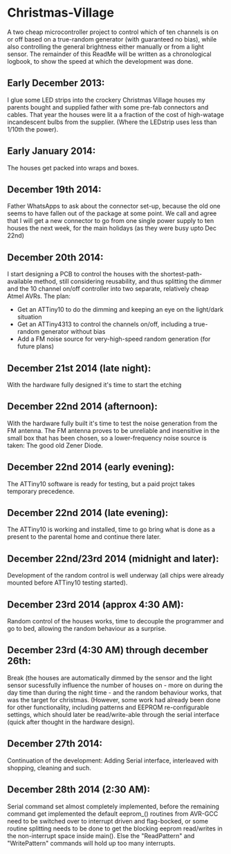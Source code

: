 Christmas-Village
=================
A two cheap microcontroller project to control which of ten channels is on or off based on a true-random generator (with guaranteed no bias), while also controlling the general brightness either manually or from a light sensor.
The remainder of this ReadMe will be written as a chronological logbook, to show the speed at which the development was done.

Early December 2013:
-----
I glue some LED strips into the crockery Christmas Village houses my parents bought and supplied father with some pre-fab connectors and cables. That year the houses were lit a a fraction of the cost of high-watage incandescent bulbs from the supplier. (Where the LEDstrip uses less than 1/10th the power).

Early January 2014:
-----
The houses get packed into wraps and boxes.

December 19th 2014:
-----
Father WhatsApps to ask about the connector set-up, because the old one seems to have fallen out of the package at some point. We call and agree that I will get a new connector to go from one single power supply to ten houses the next week, for the main holidays (as they were busy upto Dec 22nd)

December 20th 2014:
-----
I start designing a PCB to control the houses with the shortest-path-available method, still considering reusability, and thus splitting the dimmer and the 10 channel on/off controller into two separate, relatively cheap Atmel AVRs.
The plan:
* Get an ATTiny10 to do the dimming and keeping an eye on the light/dark situation
* Get an ATTiny4313 to control the channels on/off, including a true-random generator without bias
* Add a FM noise source for very-high-speed random generation (for future plans)

December 21st 2014 (late night):
-----
With the hardware fully designed it's time to start the etching

December 22nd 2014 (afternoon):
-----
With the hardware fully built it's time to test the noise generation from the FM antenna. The FM antenna proves to be unreliable and insensitive in the small box that has been chosen, so a lower-frequency noise source is taken: The good old Zener Diode.

December 22nd 2014 (early evening):
-----
The ATTiny10 software is ready for testing, but a paid projct takes temporary precedence.

December 22nd 2014 (late evening):
-----
The ATTiny10 is working and installed, time to go bring what is done as a present to the parental home and continue there later.

December 22nd/23rd 2014 (midnight and later):
-----
Development of the random control is well underway (all chips were already mounted before ATTiny10 testing started).

December 23rd 2014 (approx 4:30 AM):
-----
Random control of the houses works, time to decouple the programmer and go to bed, allowing the random behaviour as a surprise.

December 23rd (4:30 AM) through december 26th:
-----
Break (the houses are automatically dimmed by the sensor and the light sensor sucessfully influence the number of houses on - more on during the day time than during the night time - and the random behaviour works, that was the target for christmas.
(However, some work had already been done for other functionality, including patterns and EEPROM re-configurable settings, which should later be read/write-able through the serial interface (quick after thought in the hardware design).

December 27th 2014:
----
Continuation of the development: Adding Serial interface, interleaved with shopping, cleaning and such.

December 28th 2014 (2:30 AM):
----
Serial command set almost completely implemented, before the remaining command get implemented the default eeprom_() routines from AVR-GCC need to be switched over to interrupt driven and flag-bocked, or some routine splitting needs to be done to get the blocking eeprom read/writes in the non-interrupt space inside main(). Else the "ReadPattern" and "WritePattern" commands will hold up too many interrupts.
